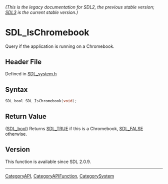 ###### (This is the legacy documentation for SDL2, the previous stable version; [SDL3](https://wiki.libsdl.org/SDL3/) is the current stable version.)
# SDL_IsChromebook

Query if the application is running on a Chromebook.

## Header File

Defined in [SDL_system.h](https://github.com/libsdl-org/SDL/blob/SDL2/include/SDL_system.h)

## Syntax

```c
SDL_bool SDL_IsChromebook(void);
```

## Return Value

([SDL_bool](SDL_bool)) Returns [SDL_TRUE](SDL_TRUE) if this is a
Chromebook, [SDL_FALSE](SDL_FALSE) otherwise.

## Version

This function is available since SDL 2.0.9.

----
[CategoryAPI](CategoryAPI), [CategoryAPIFunction](CategoryAPIFunction), [CategorySystem](CategorySystem)

